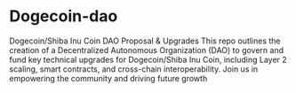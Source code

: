# Dogecoin-dao
 Dogecoin/Shiba Inu Coin DAO Proposal &amp; Upgrades This repo outlines the creation of a Decentralized Autonomous Organization (DAO) to govern and fund key technical upgrades for Dogecoin/Shiba Inu Coin, including Layer 2 scaling, smart contracts, and cross-chain interoperability. Join us in empowering the community and driving future growth
